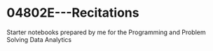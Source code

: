 # 04802E---Recitations
Starter notebooks prepared by me for the Programming and Problem Solving Data Analytics

